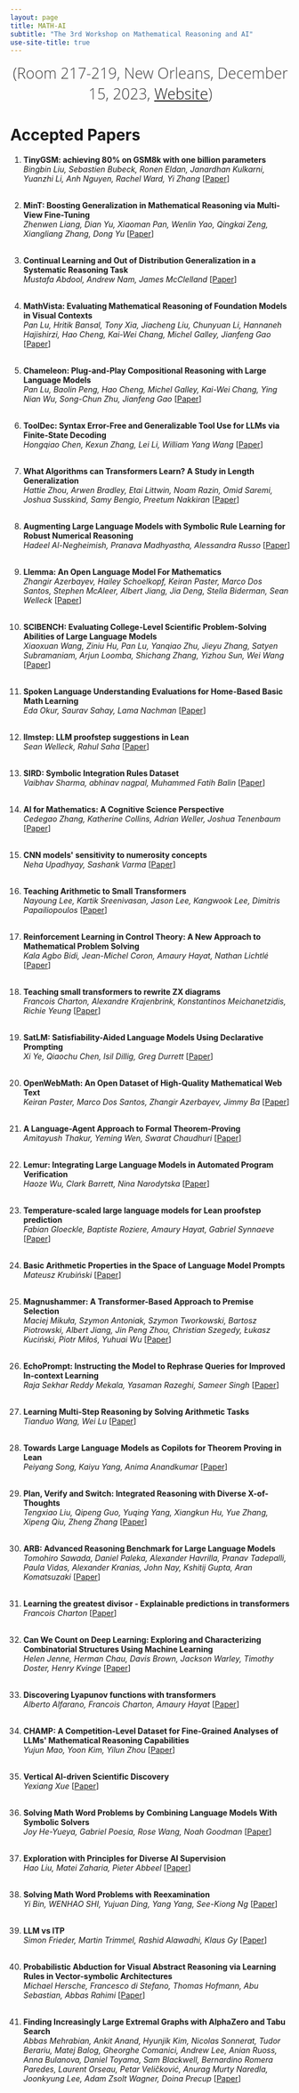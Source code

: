 ```yaml
---
layout: page
title: MATH-AI
subtitle: "The 3rd Workshop on Mathematical Reasoning and AI"
use-site-title: true
---
```

<div class="venue" style="font-size: 27px; display: block; font-family: 'Open Sans', 'Helvetica Neue', Helvetica, Arial, sans-serif; font-weight: 300; color: #404040; text-align: center;">
  <!-- (NeurIPS 2023 Workshop: <a href="https://neurips.cc/Conferences/2023" target="_blank">Website</a>) <br> -->
  (Room 217-219, New Orleans, December 15, 2023, <a href="https://neurips.cc/Conferences/2023" target="_blank">Website</a>)
</div>

# Accepted Papers

 1. <b>TinyGSM: achieving 80% on GSM8k with one billion parameters</b><br>
    <i>Bingbin Liu, Sebastien Bubeck, Ronen Eldan, Janardhan Kulkarni, Yuanzhi Li, Anh Nguyen, Rachel Ward, Yi Zhang</i>
    [<a href="56.pdf">Paper</a>]
    <br><br>
 
 2. <b>MinT: Boosting Generalization in Mathematical Reasoning via Multi-View Fine-Tuning</b><br>
    <i>Zhenwen Liang, Dian Yu, Xiaoman Pan, Wenlin Yao, Qingkai Zeng, Xiangliang Zhang, Dong Yu</i>
    [<a href="55.pdf">Paper</a>]
    <br><br>
 
 3. <b>Continual Learning and Out of Distribution Generalization in a Systematic Reasoning Task</b><br>
    <i>Mustafa Abdool, Andrew Nam, James McClelland</i>
    [<a href="54.pdf">Paper</a>]
    <br><br>
 
 4. <b>MathVista: Evaluating Mathematical Reasoning of Foundation Models in Visual Contexts</b><br>
    <i>Pan Lu, Hritik Bansal, Tony Xia, Jiacheng Liu, Chunyuan Li, Hannaneh Hajishirzi, Hao Cheng, Kai-Wei Chang, Michel Galley, Jianfeng Gao</i>
    [<a href="52.pdf">Paper</a>]
    <br><br>
 
 5. <b>Chameleon: Plug-and-Play Compositional Reasoning with Large Language Models</b><br>
    <i>Pan Lu, Baolin Peng, Hao Cheng, Michel Galley, Kai-Wei Chang, Ying Nian Wu, Song-Chun Zhu, Jianfeng Gao</i>
    [<a href="51.pdf">Paper</a>]
    <br><br>
 
 6. <b>ToolDec: Syntax Error-Free and Generalizable Tool Use for LLMs via Finite-State Decoding</b><br>
    <i>Hongqiao Chen, Kexun Zhang, Lei Li, William Yang Wang</i>
    [<a href="49.pdf">Paper</a>]
    <br><br>
 
 7. <b>What Algorithms can Transformers Learn? A Study in Length Generalization</b><br>
    <i>Hattie Zhou, Arwen Bradley, Etai Littwin, Noam Razin, Omid Saremi, Joshua Susskind, Samy Bengio, Preetum Nakkiran</i>
    [<a href="47.pdf">Paper</a>]
    <br><br>
 
 8. <b>Augmenting Large Language Models with Symbolic Rule Learning for Robust Numerical Reasoning</b><br>
    <i>Hadeel Al-Negheimish, Pranava Madhyastha, Alessandra Russo</i>
    [<a href="46.pdf">Paper</a>]
    <br><br>
 
 9. <b>Llemma: An Open Language Model For Mathematics</b><br>
    <i>Zhangir Azerbayev, Hailey Schoelkopf, Keiran Paster, Marco Dos Santos, Stephen McAleer, Albert Jiang, Jia Deng, Stella Biderman, Sean Welleck</i>
    [<a href="45.pdf">Paper</a>]
    <br><br>
 
 10. <b>SCIBENCH: Evaluating College-Level Scientific Problem-Solving Abilities of Large Language Models</b><br>
     <i>Xiaoxuan Wang, Ziniu Hu, Pan Lu, Yanqiao Zhu, Jieyu Zhang, Satyen Subramaniam, Arjun Loomba, Shichang Zhang, Yizhou Sun, Wei Wang</i>
     [<a href="44.pdf">Paper</a>]
     <br><br>
 
 11. <b>Spoken Language Understanding Evaluations for Home-Based Basic Math Learning</b><br>
     <i>Eda Okur, Saurav Sahay, Lama Nachman</i>
     [<a href="41.pdf">Paper</a>]
     <br><br>
 
 12. <b>llmstep: LLM proofstep suggestions in Lean</b><br>
     <i>Sean Welleck, Rahul Saha</i>
     [<a href="40.pdf">Paper</a>]
     <br><br>
 
 13. <b>SIRD: Symbolic Integration Rules Dataset</b><br>
     <i>Vaibhav Sharma, abhinav nagpal, Muhammed Fatih Balin</i>
     [<a href="39.pdf">Paper</a>]
     <br><br>
 
 14. <b>AI for Mathematics: A Cognitive Science Perspective</b><br>
     <i>Cedegao Zhang, Katherine Collins, Adrian Weller, Joshua Tenenbaum</i>
     [<a href="38.pdf">Paper</a>]
     <br><br>
 
 15. <b>CNN models' sensitivity to numerosity concepts</b><br>
     <i>Neha Upadhyay, Sashank Varma</i>
     [<a href="37.pdf">Paper</a>]
     <br><br>
 
 16. <b>Teaching Arithmetic to Small Transformers</b><br>
     <i>Nayoung Lee, Kartik Sreenivasan, Jason Lee, Kangwook Lee, Dimitris Papailiopoulos</i>
     [<a href="36.pdf">Paper</a>]
     <br><br>
 
 17. <b>Reinforcement Learning in Control Theory: A New Approach to Mathematical Problem Solving</b><br>
     <i>Kala Agbo Bidi, Jean-Michel Coron, Amaury Hayat, Nathan Lichtlé</i>
     [<a href="35.pdf">Paper</a>]
     <br><br>
 
 18. <b>Teaching small transformers to rewrite ZX diagrams</b><br>
     <i>Francois Charton, Alexandre Krajenbrink, Konstantinos Meichanetzidis, Richie Yeung</i>
     [<a href="34.pdf">Paper</a>]
     <br><br>
 
 19. <b>SatLM: Satisfiability-Aided Language Models Using Declarative Prompting</b><br>
     <i>Xi Ye, Qiaochu Chen, Isil Dillig, Greg Durrett</i>
     [<a href="32.pdf">Paper</a>]
     <br><br>
 
 20. <b>OpenWebMath: An Open Dataset of High-Quality Mathematical Web Text</b><br>
     <i>Keiran Paster, Marco Dos Santos, Zhangir Azerbayev, Jimmy Ba</i>
     [<a href="31.pdf">Paper</a>]
     <br><br>
 
 21. <b>A Language-Agent Approach to Formal Theorem-Proving</b><br>
     <i>Amitayush Thakur, Yeming Wen, Swarat Chaudhuri</i>
     [<a href="29.pdf">Paper</a>]
     <br><br>
 
 22. <b>Lemur: Integrating Large Language Models in Automated Program Verification</b><br>
     <i>Haoze Wu, Clark Barrett, Nina Narodytska</i>
     [<a href="28.pdf">Paper</a>]
     <br><br>
 
 23. <b>Temperature-scaled large language models for Lean proofstep prediction</b><br>
     <i>Fabian Gloeckle, Baptiste Roziere, Amaury Hayat, Gabriel Synnaeve</i>
     [<a href="25.pdf">Paper</a>]
     <br><br>
 
 24. <b>Basic Arithmetic Properties in the Space of Language Model Prompts</b><br>
     <i>Mateusz Krubiński</i>
     [<a href="24.pdf">Paper</a>]
     <br><br>
 
 25. <b>Magnushammer: A Transformer-Based Approach to Premise Selection</b><br>
     <i>Maciej Mikuła, Szymon Antoniak, Szymon Tworkowski, Bartosz Piotrowski, Albert Jiang, Jin Peng Zhou, Christian Szegedy, Łukasz Kuciński, Piotr Miłoś, Yuhuai Wu</i>
     [<a href="23.pdf">Paper</a>]
     <br><br>
 
 26. <b>EchoPrompt: Instructing the Model to Rephrase Queries for Improved In-context Learning</b><br>
     <i>Raja Sekhar Reddy Mekala, Yasaman Razeghi, Sameer Singh</i>
     [<a href="22.pdf">Paper</a>]
     <br><br>

 27. <b>Learning Multi-Step Reasoning by Solving Arithmetic Tasks</b><br>
     <i>Tianduo Wang, Wei Lu</i>
     [<a href="1.pdf">Paper</a>]
     <br><br>
 
 28. <b>Towards Large Language Models as Copilots for Theorem Proving in Lean</b><br>
     <i>Peiyang Song, Kaiyu Yang, Anima Anandkumar</i>
     [<a href="4.pdf">Paper</a>]
     <br><br>
 
 29. <b>Plan, Verify and Switch: Integrated Reasoning with Diverse X-of-Thoughts</b><br>
     <i>Tengxiao Liu, Qipeng Guo, Yuqing Yang, Xiangkun Hu, Yue Zhang, Xipeng Qiu, Zheng Zhang</i>
     [<a href="5.pdf">Paper</a>]
     <br><br>
 
 30. <b>ARB: Advanced Reasoning Benchmark for Large Language Models</b><br>
     <i>Tomohiro Sawada, Daniel Paleka, Alexander Havrilla, Pranav Tadepalli, Paula Vidas, Alexander Kranias, John Nay, Kshitij Gupta, Aran Komatsuzaki</i>
     [<a href="7.pdf">Paper</a>]
     <br><br>
 
 31. <b>Learning the greatest divisor - Explainable predictions in transformers</b><br>
     <i>Francois Charton</i>
     [<a href="8.pdf">Paper</a>]
     <br><br>
 
 32. <b>Can We Count on Deep Learning: Exploring and Characterizing Combinatorial Structures Using Machine Learning</b><br>
     <i>Helen Jenne, Herman Chau, Davis Brown, Jackson Warley, Timothy Doster, Henry Kvinge</i>
     [<a href="10.pdf">Paper</a>]
     <br><br>
 
 33. <b>Discovering Lyapunov functions with transformers</b><br>
     <i>Alberto Alfarano, Francois Charton, Amaury Hayat</i>
     [<a href="13.pdf">Paper</a>]
     <br><br>
 
 34. <b>CHAMP: A Competition-Level Dataset for Fine-Grained Analyses of LLMs' Mathematical Reasoning Capabilities</b><br>
     <i>Yujun Mao, Yoon Kim, Yilun Zhou</i>
     [<a href="14.pdf">Paper</a>]
     <br><br>
 
 35. <b>Vertical AI-driven Scientific Discovery</b><br>
     <i>Yexiang Xue</i>
     [<a href="15.pdf">Paper</a>]
     <br><br>
 
 36. <b>Solving Math Word Problems by Combining Language Models With Symbolic Solvers</b><br>
     <i>Joy He-Yueya, Gabriel Poesia, Rose Wang, Noah Goodman</i>
     [<a href="16.pdf">Paper</a>]
     <br><br>
 
 37. <b>Exploration with Principles for Diverse AI Supervision</b><br>
     <i>Hao Liu, Matei Zaharia, Pieter Abbeel</i>
     [<a href="17.pdf">Paper</a>]
     <br><br>
 
 38. <b>Solving Math Word Problems with Reexamination</b><br>
     <i>Yi Bin, WENHAO SHI, Yujuan Ding, Yang Yang, See-Kiong Ng</i>
     [<a href="18.pdf">Paper</a>]
     <br><br>
 
 39. <b>LLM vs ITP</b><br>
     <i>Simon Frieder, Martin Trimmel, Rashid Alawadhi, Klaus Gy</i>
     [<a href="19.pdf">Paper</a>]
     <br><br>
 
 40. <b>Probabilistic Abduction for Visual Abstract Reasoning via Learning Rules in Vector-symbolic Architectures</b><br>
     <i>Michael Hersche, Francesco di Stefano, Thomas Hofmann, Abu Sebastian, Abbas Rahimi</i>
     [<a href="20.pdf">Paper</a>]
     <br><br>
 
 41. <b>Finding Increasingly Large Extremal Graphs with AlphaZero and Tabu Search</b><br>
     <i>Abbas Mehrabian, Ankit Anand, Hyunjik Kim, Nicolas Sonnerat, Tudor Berariu, Matej Balog, Gheorghe Comanici, Andrew Lee, Anian Ruoss, Anna Bulanova, Daniel Toyama, Sam Blackwell, Bernardino Romera Paredes, Laurent Orseau, Petar Veličković, Anurag Murty Naredla, Joonkyung Lee, Adam Zsolt Wagner, Doina Precup</i>
     [<a href="21.pdf">Paper</a>]
     <br><br>
